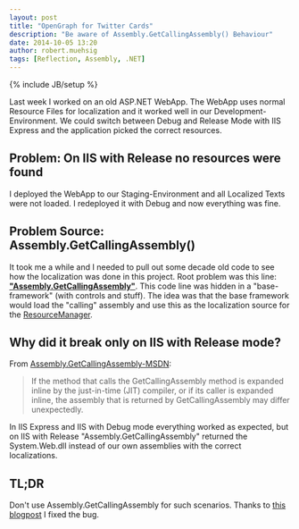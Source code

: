 ```yaml
---
layout: post
title: "OpenGraph for Twitter Cards"
description: "Be aware of Assembly.GetCallingAssembly() Behaviour"
date: 2014-10-05 13:20
author: robert.muehsig
tags: [Reflection, Assembly, .NET]
---
```

{% include JB/setup %}

Last week I worked on an old ASP.NET WebApp. The WebApp uses normal Resource Files for localization and it worked well in our Development-Environment. We could switch between Debug and Release Mode with IIS Express and the application picked the correct resources.

## Problem: On IIS with Release no resources were found
I deployed the WebApp to our Staging-Environment and all Localized Texts were not loaded. I redeployed it with Debug and now everything was fine. 

## Problem Source: Assembly.GetCallingAssembly()
It took me a while and I needed to pull out some decade old code to see how the localization was done in this project. Root problem was this line: [__"Assembly.GetCallingAssembly"__](http://msdn.microsoft.com/en-us/library/system.reflection.assembly.getcallingassembly(v=vs.110).aspx). This code line was hidden in a "base-framework" (with controls and stuff). 
The idea was that the base framework would load the "calling" assembly and use this as the localization source for the [ResourceManager](http://msdn.microsoft.com/en-us/library/system.resources.resourcemanager(v=vs.110).aspx). 

## Why did it break only on IIS with Release mode?
From [Assembly.GetCallingAssembly-MSDN](http://msdn.microsoft.com/en-us/library/system.reflection.assembly.getcallingassembly(v=vs.110).aspx):
> If the method that calls the GetCallingAssembly method is expanded inline by the just-in-time (JIT) compiler, or if its caller is expanded inline, the assembly that is returned by GetCallingAssembly may differ unexpectedly.

In IIS Express and IIS with Debug mode everything worked as expected, but on IIS with Release "Assembly.GetCallingAssembly" returned the System.Web.dll instead of our own assemblies with the correct localizations.

## TL;DR
Don't use Assembly.GetCallingAssembly for such scenarios. Thanks to [this blogpost](http://blog.idm.fr/2011/09/why-getcallingassembly-is-dangerous.html) I fixed the bug.